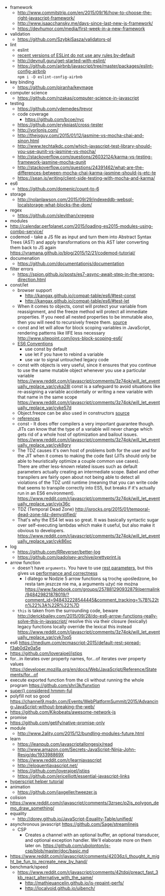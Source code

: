 - framework
  - http://www.commitstrip.com/en/2015/09/16/how-to-choose-the-right-javascript-framework/
  - http://www.isaacchansky.me/days-since-last-new-js-framework/
  - https://devhumor.com/media/first-week-in-a-new-framework
- validation
  - https://github.com/SzybkiSasza/validators-pl
 - lint
   - eslint
    - [recent versions of ESLint do not use any rules by-default](https://atom.io/packages/linter-eslint)
    - http://devnull.guru/get-started-with-eslint/
     - https://github.com/airbnb/javascript/tree/master/packages/eslint-config-airbnb  
      `npm i -D eslint-config-airbnb`
- key binding
  - https://github.com/piranha/keymage
- computer science
  - https://github.com/nzakas/computer-science-in-javascript
- testing
  - https://github.com/vdemedes/trevor
  - code coverage
    - https://github.com/bcoe/nyc
  - https://github.com/erykpiast/cross-tester
  - http://vorlonjs.com/
  - http://thejsguy.com/2015/01/12/jasmine-vs-mocha-chai-and-sinon.html
  - http://www.techtalkdc.com/which-javascript-test-library-should-you-use-qunit-vs-jasmine-vs-mocha/
  - http://stackoverflow.com/questions/26032124/karma-vs-testing-framework-jasmine-mocha-qunit
  - http://stackoverflow.com/questions/24391462/what-are-the-differences-between-mocha-chai-karma-jasmine-should-js-etc-te
  - https://sean.is/writing/client-side-testing-with-mocha-and-karma/
- es6
  - https://github.com/domenic/count-to-6
- storage
  - http://nolanlawson.com/2015/09/29/indexeddb-websql-localstorage-what-blocks-the-dom/
- regex
  - https://github.com/slevithan/xregexp
 - modules
  - http://calendar.perfplanet.com/2015/loading-es2015-modules-using-combo-service/
- codemod - take a JS file as input and turn them into Abstract Syntax Trees (AST) and apply transformations on this AST later converting them back to JS again https://vramana.github.io/blog/2015/12/21/codemod-tutorial/
- documenation
  - https://github.com/documentationjs/documentation
- filter errors
  - https://spion.github.io/posts/es7-async-await-step-in-the-wrong-direction.html
- const/let
  - browser support
    - http://kangax.github.io/compat-table/es6/#test-const
    - http://kangax.github.io/compat-table/es6/#test-let
  - When it comes to objects, const will protect your variable from reassignment, and the freeze method will protect all immediate properties. If you need all nested properties to be immutable also, then you will need to recursively freeze them. [source](http://programmers.stackexchange.com/questions/278652/how-much-should-i-be-using-let-vs-const-in-es6/302436#302436)
  - const and let will allow for block scoping variables in JavaScript, rendering patterns like IIFE less necessary http://www.sitepoint.com/joys-block-scoping-es6/
  - [ES6 Conventions](https://twitter.com/raganwald/status/564792624934961152)
    - use const by default
    - use let if you have to rebind a variable
    - use var to signal untouched legacy code
  - const with objects is very useful, since it ensures that you continue to use the same mutable object whenever you use a particular variable https://www.reddit.com/r/javascript/comments/3z74ok/will_let_eventually_replace_var/cyka28l const is a safeguard to avoid situations like re-assigning a variable accidentally or writing a new variable with that name in the same scope https://www.reddit.com/r/javascript/comments/3z74ok/will_let_eventually_replace_var/cyke57d
  - Object.freeze can be also used in constructors [source](https://www.reddit.com/r/javascript/comments/3z74ok/will_let_eventually_replace_var/cyjufzh)
  - [references](https://www.reddit.com/r/javascript/comments/3z74ok/will_let_eventually_replace_var/cyk2dyv)
  - const - It does offer compilers a very important guarantee though. JITs can know that the type of a variable will never change which gets rid of a whole host of optimization and bailout issues. https://www.reddit.com/r/javascript/comments/3z74ok/will_let_eventually_replace_var/cyk8gry
  - The TDZ causes it's own host of problems both for the user and for the JIT when it comes to making the code fast (JITs should only be able to heuristically optimize a couple common use cases).  
    There are other less-known related issues such as default parameters actually creating an intermediate scope. Babel and other transpilers are fairly open about not being able to detect all violations of the TDZ until runtime (meaning that you can write code that seems to transpile correctly into ES5, but breaks if it's actually run in an ES6 environment). https://www.reddit.com/r/javascript/comments/3z74ok/will_let_eventually_replace_var/cyjx36c
  - TDZ (Temporal Dead Zone) http://jsrocks.org/2015/01/temporal-dead-zone-tdz-demystified/
  - That's why the ES4 let was so great. It was basically syntactic sugar over self-executing lambdas which make it useful, but also make it obvious to developers. https://www.reddit.com/r/javascript/comments/3z74ok/will_let_eventually_replace_var/cyk86xc
- log
  - https://github.com/RReverser/better-log
  - https://github.com/padolsey-archive/prettyprint.js
- arrow function
  - doesn't have `arguments`. You have to use [rest parameters](https://developer.mozilla.org/en/docs/Web/JavaScript/Reference/Functions/rest_parameters), but this gives us [performance and correctness](http://stackoverflow.com/questions/20541339/usage-of-rest-parameter-and-spread-operator-in-javascript/22077804#22077804)
    - I dlatego w Nodzie 5 arrow functions są trochę upośledzone, bo resta tam jeszcze nie ma, a arguments użyć nie można https://www.facebook.com/groups/257881290932879/permalink/948429821878019/?comment_id=948432228544445&comment_tracking=%7B%22tn%22%3A%22R%22%7D
  - `this` is taken from the surrounding code, beware http://derickbailey.com/2015/09/28/do-es6-arrow-functions-really-solve-this-in-javascript/ resolve this via their closure (lexically) legacy functions locally override the lexical this instead https://www.reddit.com/r/javascript/comments/3z74ok/will_let_eventually_replace_var/cyk7oq5
- es6 https://medium.com/ecmascript-2015/default-rest-spread-f3ab0d2e0a5e
- https://github.com/loverajoel/jstips
- for...in iterates over property names, for...of iterates over property values https://developer.mozilla.org/en/docs/Web/JavaScript/Reference/Statements/for...of
- execute exported function from the cli without running the whole program https://github.com/shri3k/funxtion
- [super() considered hmmm-ful](http://raganwald.com/2015/12/23/super-considered-hmmmful.html)
- polyfill not so good https://channel9.msdn.com/Events/WebPlatformSummit/2015/Advancing-JavaScript-without-breaking-the-web/
- https://github.com/Kikobeats/awesome-network-js
 - promise
  - https://github.com/getify/native-promise-only
- module
  - http://www.2ality.com/2015/12/bundling-modules-future.html
- learn
  - https://leanpub.com/javascriptallongesix/read
  - http://www.amazon.com/Secrets-JavaScript-Ninja-John-Resig/dp/193398869X
  - https://www.reddit.com/r/learnjavascript
  - http://eloquentjavascript.net/
  - https://github.com/loverajoel/jstips
  - https://github.com/ericelliott/essential-javascript-links
- [hyperscript helper tutorial](https://freezer.js.org/minimum-viable-view-library/)
- animation
  - https://github.com/jaxgeller/tweezer.js
 - colision
  - https://www.reddit.com/r/javascript/comments/3zrsec/p2js_polygon_demo_draw_something/
- equality
  - http://dorey.github.io/JavaScript-Equality-Table/unified/
- asynchronous javascript https://github.com/Sage/streamlinejs
  - CSP
    - Creates a channel with an optional buffer, an optional transducer, and optional exception handler. We'll elaborate more on them later on. https://github.com/ubolonton/js-csp/blob/master/doc/basic.md
- https://www.reddit.com/r/javascript/comments/42036z/i_thought_it_might_be_fun_to_recreate_new_by_hand/
- benchmark/speed
  - https://www.reddit.com/r/javascript/comments/42tdqi/preact_fast_3kb_react_alternative_with_the_same/
    - http://mathieuancelin.github.io/js-repaint-perfs/
    - http://localvoid.github.io/uibench/
